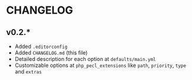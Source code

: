 # CHANGELOG

## v0.2.*

- Added `.editorconfig`
- Added `CHANGELOG.md` (this file)
- Detailed description for each option at `defaults/main.yml`
- Customizable options at `php_pecl_extensions` like `path`, `priority`, `type` and `extras`
